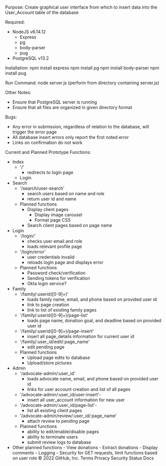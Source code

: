 Purpose:
Create graphical user interface from which to insert data into the User_Account table of the database

Required:

- NodeJS v6.14.12
  - Express
  - pg
  - body-parser
  - pug
- PostgreSQL v13.2

Installation:
npm install express
npm install pg
npm install body-parser
npm install pug

Run Command:
node server.js
(perform from directory containing server.js)

Other Notes:

- Ensure that PostgreSQL server is running
- Ensure that all files are organized in given directory format

Bugs:

- Any error in submission, regardless of relation to the database, will trigger the error page
- All database insert errors only report the first noted error
- Links on confirmation do not work

Current and Planned Prototype Functions:

- Index
  - '/'
    - redirects to login page
  - Login
- Search
  - '/search/user-search'
    - search users based on name and role
    - return user id and name
  - Planned functions
    - Display client pages
      - Display image carousel
      - Format page CSS
    - Search client pages based on page name
- Login
  - '/login/'
    - checks user email and role
    - loads relevant profile page
  - '/login/error'
    - user credentials invalid
    - reloads login page and displays error
  - Planned functions
    - Password check/verification
    - Sending tokens for verification
    - Okta login service?
- Family
  - '/family/:userid([0-9]+)'
    - loads family name, email, and phone based on provided user id
    - link to page creation
    - link to list of existing family pages
  - '/family/:userid([0-9]+)/page-list'
    - loads page name, donation goal, and deadline based on provided user id
  - '/family/:userid([0-9]+)/page-insert'
    - insert all page_details information for current user id
  - '/family/:user_id/edit/:page_name'
    - edit pending page
  - Planned functions
    - Upload page edits to database
    - Upload/store pictures
- Admin
  - '/advocate-admin/:user_id'
    - loads advocate name, email, and phone based on provided user id
    - links for user account creation and list of all pages
  - '/advocate-admin/:user_id/user-insert'-
    - insert all user_account information for new user
  - '/advocate-admin/:user_id/page-list'-
    - list all existing client pages
  - '/advocate-admin/review/:user_id/:page_name'
    - attach review to pending page
  - Planned functions
    - ability to edit/enable/disable pages
    - ability to terminate users
    - submit review logs to database
- Other planned functions - View donations - Extract donations - Display comments - Logging - Security for GET requests, limit functions based on user role
  © 2022 GitHub, Inc.
  Terms
  Privacy
  Security
  Status
  Docs
